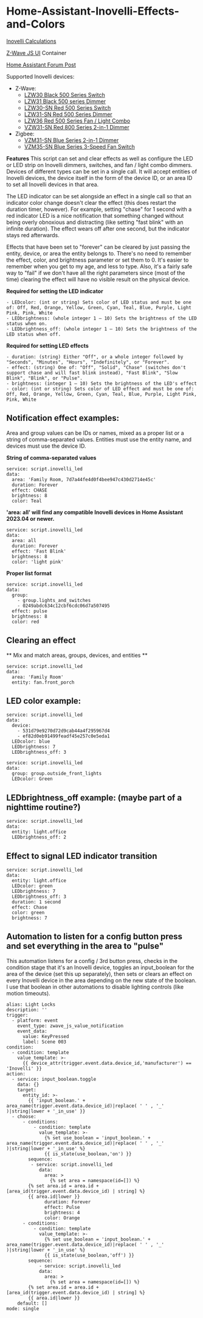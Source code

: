 # Home-Assistant-Inovelli-Effects-and-Colors
  
  [Inovelli Calculations](https://docs.google.com/spreadsheets/d/14wTP4OL4hkDK3Et5kYL4fyxPIK_R9JR3cgFxSa6dhyw/edit?usp=sharing)
  
  [Z-Wave JS UI](https://hub.docker.com/r/zwavejs/zwave-js-ui) Container
  
  [Home Assistant Forum Post](https://community.home-assistant.io/t/control-leds-and-led-effects-on-inovelli-dimmers-switches-and-combo-fan-lights-by-area-device-or-entity/421862)

  Supported Inovelli devices:
  * Z-Wave:
    * [LZW30 Black 500 Series Switch](https://help.inovelli.com/en/articles/8454923-black-series-on-off-switch-manual)
    * [LZW31 Black 500 series Dimmer](https://inovelli.com/products/z-wave-black-series-smart-dimmer-switch)
    * [LZW30-SN Red 500 Series Switch](https://help.inovelli.com/en/articles/8453781-red-series-on-off-switch-manual)
    * [LZW31-SN Red 500 Series Dimmer](https://help.inovelli.com/en/articles/8319390-red-series-dimmer-switch-manual)
    * [LZW36 Red 500 Series Fan / Light Combo](https://help.inovelli.com/en/articles/8483467-red-series-fan-light-switch-manual)
    * [VZW31-SN Red 800 Series 2-in-1 Dimmer](https://inovelli.com/products/z-wave-800-red-series-smart-2-1-on-off-dimmer-switch)
  * Zigbee:
    * [VZM31-SN Blue Series 2-in-1 Dimmer](https://inovelli.com/en-ca/products/zigbee-matter-blue-series-smart-2-1-on-off-dimmer-switch)
    * [VZM35-SN Blue Series 3-Speed Fan Switch](https://inovelli.com/products/blue-series-fan-switch-zigbee-3-0)
  
  
    
  **Features**
  This script can set and clear effects as well as configure the LED or LED strip on Inovelli dimmers, switches, and fan / light combo dimmers.  Devices of different types can be set in a single call.  It will accept entities of Inovelli devices, the device itself in the form of the device ID, or an area ID to set all Inovelli devices in that area.

  The  LED indicator can be set alongside an effect in a single call so that an indicator color change doesn't clear the effect (this does restart the duration timer, however). For example, setting "chase" for 1 second with a red indicator LED is a nice notification that something changed without being overly obnoxious and distracting (like setting "fast blink" with an infinite duration).  The effect wears off after one second, but the indicator stays red afterwards.
  
  Effects that have been set to "forever" can be cleared by just passing the entity, device, or area the entity belongs to.  There's no need to remember the effect, color, and brightness parameter or set them to 0.  It's easier to remember when you get to my age, and less to type.  Also, it's a fairly safe way to "fail" if we don't have all the right parameters since (most of the time) clearing the effect will have no visible result on the physical device.
   
  **Required for setting the LED indicator**

    - LEDcolor: (int or string) Sets color of LED status and must be one of: Off, Red, Orange, Yellow, Green, Cyan, Teal, Blue, Purple, Light Pink, Pink, White
    - LEDbrightness: (whole integer 1 – 10) Sets the brightness of the LED status when on.
    - LEDbrightness_off: (whole integer 1 – 10) Sets the brightness of the LED status when off.

  **Required for setting LED effects**
  
    - duration: (string) Either "Off", or a whole integer followed by "Seconds", "Minutes", "Hours", "Indefinitely", or "Forever".
    - effect: (string) One of: "Off", "Solid", "Chase" (switches don't support chase and will fast blink instead), "Fast Blink", "Slow Blink", "Blink", or "Pulse".
    - brightness: (integer 1 – 10) Sets the brightness of the LED's effect
    - color: (int or string) Sets color of LED effect and must be one of: Off, Red, Orange, Yellow, Green, Cyan, Teal, Blue, Purple, Light Pink, Pink, White


## Notification effect examples:
  Area and group values can be IDs or names, mixed as a proper list or a string of comma-separated values.  Entities must use the entity name, and devices must use the device ID.

   **String of comma-separated values**
   
    service: script.inovelli_led
    data:
      area: 'Family Room, 7d7a44fe4d0f4bee947c430d2714e45c' 
      duration: Forever
      effect: CHASE
      brightness: 8
      color: Teal

  **'area: all' will find any compatible Inovelli devices in Home Assistant 2023.04 or newer.**
  
    service: script.inovelli_led
    data:
      area: all
      duration: Forever
      effect: 'Fast Blink'
      brightness: 8
      color: 'light pink'

  **Proper list format**
  
    service: script.inovelli_led
    data:
      group:
        - group.lights_and_switches
        - 0249abdc634c12cbf6cdc06d7a507495
      effect: pulse
      brightness: 8
      color: red
      
## Clearing an effect

  ** Mix and match areas, groups, devices, and entities **
  
    service: script.inovelli_led
    data:
      area: 'Family Room'
      entity: fan.front_porch
  
## LED color example:

    service: script.inovelli_led
    data:
      device:
        - 531d79e9270d72d9cab44a4f295967d4
        - ef82d0eb91499feadf45e257c0e5eda1
      LEDcolor: blue
      LEDbrightness: 7
      LEDbrightness_off: 3

    service: script.inovelli_led
    data:
      group: group.outside_front_lights
      LEDcolor: Green  
      
## LEDbrightness_off example: (maybe part of a nighttime routine?)

    service: script.inovelli_led
    data:
      entity: light.office
      LEDbrightness_off: 2
            
## Effect to signal LED indicator transition
  
    service: script.inovelli_led
    data:
      entity: light.office
      LEDcolor: green
      LEDbrightness: 7
      LEDbrightness_off: 3
      duration: 1 second
      effect: Chase
      color: green
      brightness: 7

## Automation to listen for a config button press and set everything in the area to "pulse"
  
  This automation listens for a config / 3rd button press, checks in the condition stage that it's an Inovelli device, toggles an input_boolean for the area of the device (set this up separately), then sets or clears an effect on every Inovelli device in the area depending on the new state of the boolean.  I use that boolean in other automations to disable lighting controls (like motion timeouts).  
      
    alias: Light Locks
    description: ''
    trigger:
      - platform: event
        event_type: zwave_js_value_notification
        event_data:
          value: KeyPressed
          label: Scene 003
    condition:
      - condition: template
        value_template: >-
          {{ device_attr(trigger.event.data.device_id,'manufacturer') == 'Inovelli' }}
    action:
      - service: input_boolean.toggle
        data: {}
        target:
          entity_id: >-
            {{ 'input_boolean.' + area_name(trigger.event.data.device_id)|replace( ' ' , '_' )|string|lower + '_in_use' }}
      - choose:
          - conditions:
              - condition: template
                value_template: >-
                  {% set use_boolean = 'input_boolean.' + area_name(trigger.event.data.device_id)|replace( ' ' , '_' )|string|lower + '_in_use' %}
                  {{ is_state(use_boolean,'on') }}
            sequence:
             - service: script.inovelli_led
                data:
                  area: >
                    {% set area = namespace(id=[]) %} 
		    {% set area.id = area.id + [area_id(trigger.event.data.device_id) | string] %} 
		    {{ area.id|lower }}
                  duration: Forever
                  effect: Pulse
                  brightness: 4
                  color: Orange
          - conditions:
              - condition: template
                value_template: >-
                  {% set use_boolean = 'input_boolean.' + area_name(trigger.event.data.device_id)|replace( ' ' , '_' )|string|lower + '_in_use' %}
                  {{ is_state(use_boolean,'off') }}
            sequence:
                - service: script.inovelli_led
                data:
                  area: >
                    {% set area = namespace(id=[]) %} 
		    {% set area.id = area.id + [area_id(trigger.event.data.device_id) | string] %} 
		    {{ area.id|lower }}
        default: []
    mode: single
